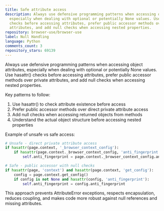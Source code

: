 ```yaml
---
title: Safe attribute access
description: Always use defensive programming patterns when accessing object attributes,
  especially when dealing with optional or potentially None values. Use hasattr()
  checks before accessing attributes, prefer public accessor methods over private
  attributes, and add null checks when accessing nested properties.
repository: browser-use/browser-use
label: Null Handling
language: Python
comments_count: 3
repository_stars: 69139
---
```


Always use defensive programming patterns when accessing object attributes, especially when dealing with optional or potentially None values. Use hasattr() checks before accessing attributes, prefer public accessor methods over private attributes, and add null checks when accessing nested properties.

Key patterns to follow:
1. Use hasattr() to check attribute existence before access
2. Prefer public accessor methods over direct private attribute access
3. Add null checks when accessing returned objects from methods
4. Understand the actual object structure before accessing nested properties

Example of unsafe vs safe access:
```python
# Unsafe - direct private attribute access
if hasattr(page.context, '_browser_context_config'):
    if hasattr(page.context._browser_context_config, 'anti_fingerprint'):
        self.anti_fingerprint = page.context._browser_context_config.anti_fingerprint

# Safe - public accessor with null checks
if hasattr(page, 'context') and hasattr(page.context, 'get_config'):
    config = page.context.get_config()
    if config is not None and hasattr(config, 'anti_fingerprint'):
        self.anti_fingerprint = config.anti_fingerprint
```

This approach prevents AttributeError exceptions, respects encapsulation, reduces coupling, and makes code more robust against null references and missing attributes.